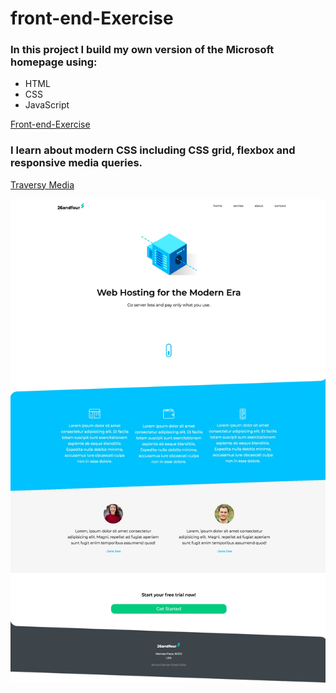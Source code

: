 # front-end-Exercise
### In this project I build my own version of the Microsoft homepage using:

- HTML
- CSS
- JavaScript

[Front-end-Exercise](https://sad-bartik-13563c.netlify.com)

### I learn about modern CSS including CSS grid, flexbox and responsive media queries.

[Traversy Media](https://www.youtube.com/watch?v=uKgn-To1C4Q)

![Microsoft Home page Clone](/images/Home.jpg)
